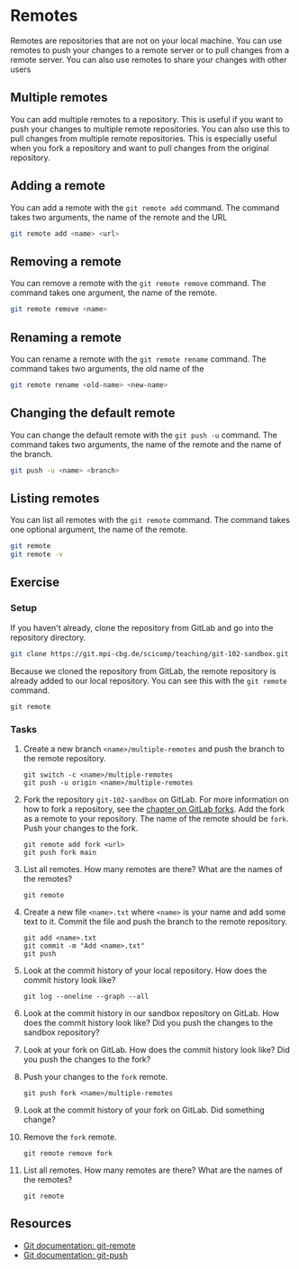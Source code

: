 # Remotes

Remotes are repositories that are not on your local machine. You can use remotes to push your changes to a remote server
or to pull changes from a remote server. You can also use remotes to share your changes with other users

## Multiple remotes

You can add multiple remotes to a repository. This is useful if you want to push your changes to multiple remote
repositories. You can also use this to pull changes from multiple remote repositories. This is especially useful when
you fork a repository and want to pull changes from the original repository.

## Adding a remote

You can add a remote with the `git remote add` command. The command takes two arguments, the name of the remote and the
URL

```bash
git remote add <name> <url>
```

## Removing a remote

You can remove a remote with the `git remote remove` command. The command takes one argument, the name of the remote.

```bash
git remote remove <name>
```

## Renaming a remote

You can rename a remote with the `git remote rename` command. The command takes two arguments, the old name of the

```bash
git remote rename <old-name> <new-name>
```

## Changing the default remote

You can change the default remote with the `git push -u` command. The command takes two arguments, the name of
the remote and the name of the branch.

```bash
git push -u <name> <branch>
```

## Listing remotes

You can list all remotes with the `git remote` command. The command takes one optional argument, the name of the remote.

```bash
git remote
git remote -v
```

## Exercise

### Setup

If you haven't already, clone the repository from GitLab and go into the repository directory.

```bash
git clone https://git.mpi-cbg.de/scicomp/teaching/git-102-sandbox.git
```

Because we cloned the repository from GitLab, the remote repository is already added to our local repository. You can
see this with the `git remote` command.

```bash,reveal
git remote
```

### Tasks

1. Create a new branch `<name>/multiple-remotes` and push the branch to the remote repository.

    ```bash,reveal
    git switch -c <name>/multiple-remotes
    git push -u origin <name>/multiple-remotes
    ```

2. Fork the repository `git-102-sandbox` on GitLab. For more information on how to fork a repository, see
   the [chapter on GitLab forks](../03-gitlab/02-forks.md). Add the fork as a remote to your repository. The name of the
   remote should be `fork`. Push your changes to the fork.

    ```bash,reveal
    git remote add fork <url>
    git push fork main
    ```

3. List all remotes. How many remotes are there? What are the names of the remotes?

    ```bash,reveal
    git remote
    ```

4. Create a new file `<name>.txt` where `<name>` is your name and add some text to it. Commit the file and push the
   branch to the remote repository.

    ```bash,reveal
    git add <name>.txt
    git commit -m "Add <name>.txt"
    git push
    ```

5. Look at the commit history of your local repository. How does the commit history look like?

   ```bash,reveal
   git log --oneline --graph --all
   ```

6. Look at the commit history in our sandbox repository on GitLab. How does the commit history look like? Did you push
   the changes to the sandbox repository?

7. Look at your fork on GitLab. How does the commit history look like? Did you push the changes to the fork?

8. Push your changes to the `fork` remote.

    ```bash,reveal
    git push fork <name>/multiple-remotes
    ```

9. Look at the commit history of your fork on GitLab. Did something change?

10. Remove the `fork` remote.

    ```bash,reveal
    git remote remove fork
    ```

11. List all remotes. How many remotes are there? What are the names of the remotes?

    ```bash,reveal
    git remote
    ```

## Resources

- [Git documentation: git-remote](https://git-scm.com/docs/git-remote)
- [Git documentation: git-push](https://git-scm.com/docs/git-push)
